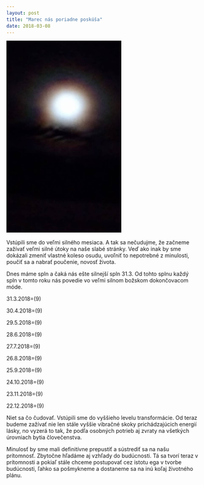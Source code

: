 ```yaml
---
layout: post
title: "Marec nás poriadne poskúša"
date: 2018-03-08
---
```

<img width="300px" height="500" src="/images/march.jpg">
<p>Vstúpili sme do veľmi silného mesiaca. A tak sa nečudujme, že začneme zažívať veľmi silné útoky na naše slabé stránky. Veď ako inak by sme dokázali zmeniť vlastné koleso osudu, uvoľniť to nepotrebné z minulosti, poučiť sa a nabrať poučenie, novosť života.</p>


Dnes máme spln a čaká nás ešte silnejší spln 31.3. Od tohto splnu každý spln v tomto roku nás povedie vo veľmi silnom božskom dokončovacom móde.




31.3.2018=(9)


30.4.2018=(9)


29.5.2018=(9)


28.6.2018=(9)


27.7.2018=(9)


26.8.2018=(9)


25.9.2018=(9)


24.10.2018=(9)


23.11.2018=(9)


22.12.2018=(9)






Niet sa čo čudovať. Vstúpili sme do vyššieho levelu transformácie. Od teraz budeme zažívať nie len stále vyššie vibračné skoky prichádzajúcich  energií lásky, no vyzerá to tak, že podľa osobných potrieb aj zvraty na všetkých úrovniach bytia človečenstva.


Minulosť by sme mali definitívne prepustiť a sústrediť sa na našu prítomnosť. Zbytočne hľadáme aj vzhľady do budúcnosti. Tá sa tvorí teraz v prítomnosti a pokiaľ stále chceme postupovať cez istotu ega v tvorbe budúcnosti, ľahko sa pošmykneme a dostaneme sa na inú koľaj životného plánu.